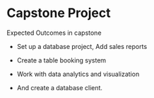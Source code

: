 # Capstone Project 


Expected Outcomes in capstone

* Set up a database project, Add sales reports

* Create a table booking system

* Work with data analytics and visualization

* And create a database client.





